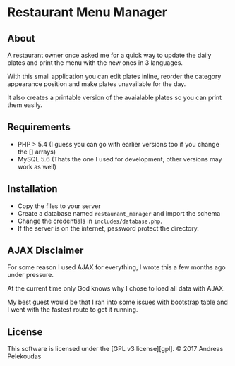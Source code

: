 Restaurant Menu Manager
======================

About
-----

A restaurant owner once asked me for a quick way to update the daily plates
and print the menu with the new ones in 3 languages.

With this small application you can edit plates inline, reorder the category
appearance position and make plates unavailable for the day.

It also creates a printable version of the avaialable plates so you can print
them easily.


Requirements
------------

 - PHP > 5.4 (I guess you can go with earlier versions too if 
 you change the [] arrays)
 - MySQL 5.6 (Thats the one I used for development, other 
 versions may work as well)


Installation
-----------

- Copy the files to your server
- Create a database named `restaurant_manager` and import the schema
- Change the credentials in `includes/database.php`.
- If the server is on the internet, password protect the directory.


AJAX Disclaimer
---------------

For some reason I used AJAX for everything, I wrote this a few months ago under
pressure.

At the current time only God knows why I chose to load all data with AJAX.

My best guest would be that I ran into some issues with bootstrap table and I
went with the fastest route to get it running.


License
-------

This software is licensed under the [GPL v3 license][gpl].
© 2017 Andreas Pelekoudas

